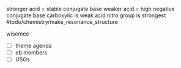 stronger acid = stable conjugate base
weaker acid = high negative conjugate base
carboxylic is weak acid
nitro group is strongest
#todo/chemistry/make_resonance_structure













wisemee
- [ ] theme agenda
- [ ] eb members
- [ ] USGs
